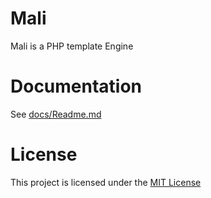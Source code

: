 # Mali

Mali is a PHP template Engine

# Documentation

See [docs/Readme.md](docs/Readme.md)

# License

This project is licensed under the [MIT License](https://opensource.org/license/mit/)